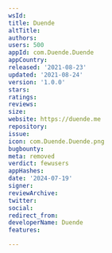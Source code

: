 ```yaml
---
wsId: 
title: Duende
altTitle: 
authors: 
users: 500
appId: com.Duende.Duende
appCountry: 
released: '2021-08-23'
updated: '2021-08-24'
version: '1.0.0'
stars: 
ratings: 
reviews: 
size: 
website: https://duende.me
repository: 
issue: 
icon: com.Duende.Duende.png
bugbounty: 
meta: removed
verdict: fewusers
appHashes: 
date: '2024-07-19'
signer: 
reviewArchive: 
twitter: 
social: 
redirect_from: 
developerName: Duende
features: 

---
```



